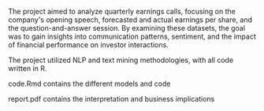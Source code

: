 The project aimed to analyze quarterly earnings calls, focusing on the company's opening speech, forecasted and actual earnings per share, and the question-and-answer session. By examining these datasets, the goal was to gain insights into communication patterns, sentiment, and the impact of financial performance on investor interactions.

The project utilized NLP and text mining methodologies, with all code written in R.

code.Rmd contains the different models and code

report.pdf contains the interpretation and business implications
